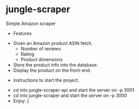 # jungle-scraper
Simple Amazon scraper

- Features

* Given an Amazon product ASIN fetch.
  * Number of reviews
  * Rating
  * Product dimensions
* Store the product info into the database.
* Display the product on the front-end.

- Instructions to start the project.

* cd into jungle-scraper-api and start the server on -p 3001
* cd into jungle-scraper and start the server on -p 3000
* Enjoy :)
